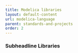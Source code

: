 ```yaml
---
title: Modelica libraries
layout: default-content
url: modelica-language
parent: standards-and-projects
order: 2
---
```


### Subheadline Libraries